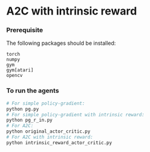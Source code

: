 # A2C with intrinsic reward

### Prerequisite 
The following packages should be installed:
```
torch
numpy
gym
gym[atari]
opencv
```
### To run the agents
```bash
# For simple policy-gradient:
python pg.py
# For simple policy-gradient with intrinsic reward:
python pg_r_in.py
# For A2C:
python original_actor_critic.py
# For A2C with intrinsic reward:
python intrinsic_reward_actor_critic.py
```
